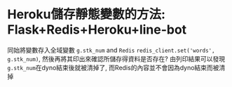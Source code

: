 # Heroku儲存靜態變數的方法: Flask+Redis+Heroku+line-bot
同始將變數存入全域變數 `g.stk_num` and `Redis` `redis_client.set('words', g.stk_num)`, 
然後再將其印出來確認所儲存得資料是否存在?
由列印結果可以發現 `g.stk_num`在dyno結束後就被清掉了, 而Redis的內容並不會因為dyno結束而被清掉
